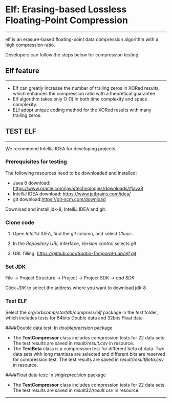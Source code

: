 # Elf: Erasing-based Lossless Floating-Point Compression

***
elf is an erasure-based floating-point data compression algorithm with a high compression ratio.

Developers can follow the steps below for compression testing.

## Elf feature

***
- Elf can greatly increase the number of trailing zeros in XORed results,
which enhances the compression ratio with a theoretical guarantee
- Elf algorithm takes only
  O (1) in both time complexity and space complexity.
- ELf adopt unique coding method for the XORed results with many trailing zeros.

## TEST ELF


***
We recommend IntelliJ IDEA for developing projects.

### Prerequisites for testing

The following resources need to be downloaded and installed:

- Java 8 download: https://www.oracle.com/java/technologies/downloads/#java8
- IntelliJ IDEA download: https://www.jetbrains.com/idea/
- git download:https://git-scm.com/download

Download and install jdk-8, IntelliJ IDEA and git.

### Clone code

1. Open *IntelliJ IDEA*, find the *git* column, and select *Clone...*

2. In the *Repository URL* interface, *Version control* selects *git*

3. URL filling: *https://github.com/Spatio-Temporal-Lab/elf.git*

### Set JDK

File -> Project Structure -> Project -> Project SDK -> *add SDK*

Click *JDK* to select the address where you want to download jdk-8

### Test ELF

Select the *org/urbcomp/startdb/compress/elf* package in the *test* folder, which includes tests for 64bits Double data
and 32bits Float data

####Double data test:
In *doubleprecision* package
- The **TestCompressor** class includes compression tests for 22 data sets. The test results are saved in *result/result.csv* in
  resource.
- The **TestBeta** class is a compression test for different beta of data. Two data sets with long mantissa are selected and
  different bits are reserved for compression test. The test results are saved in *result/resultBeta.csv* in resource.

####Float data test:
In *singleprecision* package
- The **TestCompressor** class includes compression tests for 22 data sets. The test results are saved in *result32/result.csv* in
  resource.
***